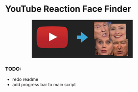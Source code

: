 # YouTube Reaction Face Finder

<p align="center"><img src="readme/pres_header.png" height="125"/></p>

### TODO: 
* redo readme
* add progress bar to main script

